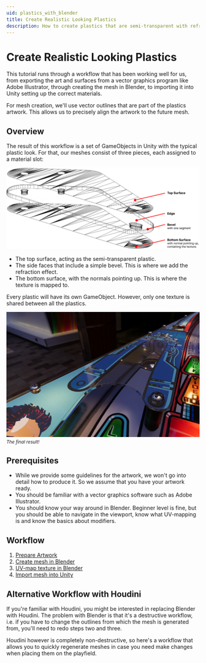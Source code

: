 ```yaml
---
uid: plastics_with_blender
title: Create Realistic Looking Plastics
description: How to create plastics that are semi-transparent with refraction
---
```


# Create Realistic Looking Plastics

This tutorial runs through a workflow that has been working well for us, from exporting the art and surfaces from a vector graphics program like Adobe Illustrator, through creating the mesh in Blender, to importing it into Unity setting up the correct materials.

For mesh creation, we'll use vector outlines that are part of the plastics artwork. This allows us to precisely align the artwork to the future mesh.

## Overview

The result of this workflow is a set of GameObjects in Unity with the typical plastic look. For that, our meshes consist of three pieces, each assigned to a material slot:

![Overview](overview.png)


- The top surface, acting as the semi-transparent plastic.
- The side faces that include a simple bevel. This is where we add the refraction effect.
- The bottom surface, with the normals pointing up. This is where the texture is mapped to.

Every plastic will have its own GameObject. However, only one texture is shared between all the plastics.

![Final result in Unity](t2-example.png)
<small><i>The final result!</i></small>

## Prerequisites

- While we provide some guidelines for the artwork, we won't go into detail how to produce it. So we assume that you have your artwork ready.
- You should be familiar with a vector graphics software such as Adobe Illustrator. 
- You should know your way around in Blender. Beginner level is fine, but you should be able to navigate in the viewport, know what UV-mapping is and know the basics about modifiers.

## Workflow

1. [Prepare Artwork](xref:plastics_with_blender_1)
2. [Create mesh in Blender](xref:plastics_with_blender_2)
3. [UV-map texture in Blender](xref:plastics_with_blender_3)
4. [Import mesh into Unity](xref:plastics_with_blender_4)

## Alternative Workflow with Houdini

If you're familiar with Houdini, you might be interested in replacing Blender with Houdini. The problem with Blender is that it's a destructive workflow, i.e. if you have to change the outlines from which the mesh is generated from, you'll need to redo steps two and three.

Houdini however is completely non-destructive, so here's a workflow that allows you to quickly regenerate meshes in case you need make changes when placing them on the playfield.